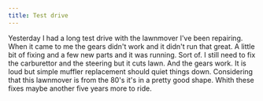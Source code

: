 ```yaml
---
title: Test drive
---
```


Yesterday I had a long test drive with the lawnmover I've been repairing. When it came to me the gears didn't work and it didn't run that great. A little bit of fixing and a few new parts and it was running. Sort of. I still need to fix the carburettor and the steering but it cuts lawn. And the gears work. It is loud but simple muffler replacement should quiet things down. Considering that this lawnmover is from the 80's it's in a pretty good shape. Whith these fixes maybe another five years more to ride.